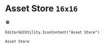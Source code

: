 # Asset Store `16x16`
<img src="/img/Asset%20Store.png" width=16 height=16>

``` CSharp
EditorGUIUtility.IconContent("Asset Store")
```
```
Asset Store
```
